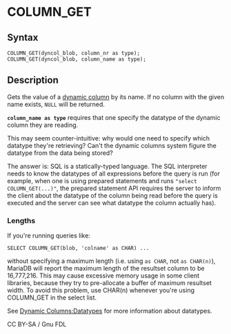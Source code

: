 # COLUMN\_GET

## Syntax

```
COLUMN_GET(dyncol_blob, column_nr as type);
COLUMN_GET(dyncol_blob, column_name as type);
```

## Description

Gets the value of a [dynamic column](../../../sql-structure/nosql/dynamic-columns.md) by its name. If no column with the given name exists, `NULL` will be returned.

**`column_name as type`** requires that one specify the datatype of the dynamic column they are reading.

This may seem counter-intuitive: why would one need to specify which datatype they're retrieving? Can't the dynamic columns system figure the datatype from the data being stored?

The answer is: SQL is a statically-typed language. The SQL interpreter needs to know the datatypes of all expressions before the query is run (for example, when one is using prepared statements and runs `"select COLUMN_GET(...)"`, the prepared statement API requires the server to inform the client about the datatype of the column being read before the query is executed and the server can see what datatype the column actually has).

### Lengths

If you're running queries like:

```
SELECT COLUMN_GET(blob, 'colname' as CHAR) ...
```

without specifying a maximum length (i.e. using `as CHAR`, not `as CHAR(n)`), MariaDB will report the maximum length of the resultset column to be 16,777,216. This may cause excessive memory usage in some client libraries, because they try to pre-allocate a buffer of maximum resultset width. To avoid this problem, use CHAR(n) whenever you're using COLUMN\_GET in the select list.

See [Dynamic Columns:Datatypes](../../../sql-structure/nosql/dynamic-columns.md#datatypes) for more information about datatypes.

CC BY-SA / Gnu FDL
